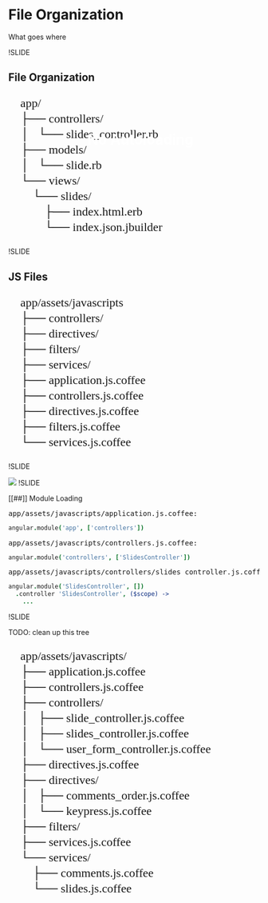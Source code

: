# File Organization

What goes where

!SLIDE

## File Organization
<pre style="font-family: menlo; line-height: 31px; font-size: 24px;">
    app/
    ├── controllers/
    │   └── slides_controller.rb
    ├── models/
    │   └── slide.rb
    └── views/
        └── slides/
            ├── index.html.erb
            └── index.json.jbuilder
</pre>

!SLIDE

## JS Files
<pre style="font-family: menlo; line-height: 31px; font-size: 24px;">
    app/assets/javascripts
    ├── controllers/
    ├── directives/
    ├── filters/
    ├── services/
    ├── application.js.coffee
    ├── controllers.js.coffee
    ├── directives.js.coffee
    ├── filters.js.coffee
    └── services.js.coffee
</pre>

!SLIDE

<img src="/sad-panda.jpg" class="fullscreen" />
<h1 style="position:absolute; left: 387px; top: 300px;color:white;">No Autoloading</h1> 
!SLIDE

[[##]] Module Loading

<pre class="filename">app/assets/javascripts/application.js.coffee:</pre>

```coffeescript
angular.module('app', ['controllers'])
```

<pre class="filename">app/assets/javascripts/controllers.js.coffee:</pre>

```coffeescript
angular.module('controllers', ['SlidesController'])
```

<pre class="filename">app/assets/javascripts/controllers/slides_controller.js.coffee:</pre>

```coffeescript
angular.module('SlidesController', [])
  .controller 'SlidesController', ($scope) ->
    ...
```

!SLIDE

TODO: clean up this tree

<pre style="font-family: menlo; line-height: 31px; font-size: 24px;">
    app/assets/javascripts/
    ├── application.js.coffee
    ├── controllers.js.coffee
    ├── controllers/
    │   ├── slide_controller.js.coffee
    │   ├── slides_controller.js.coffee
    │   └── user_form_controller.js.coffee
    ├── directives.js.coffee
    ├── directives/
    │   ├── comments_order.js.coffee
    │   └── keypress.js.coffee
    ├── filters/
    ├── services.js.coffee
    └── services/
        ├── comments.js.coffee
        └── slides.js.coffee
</pre>

